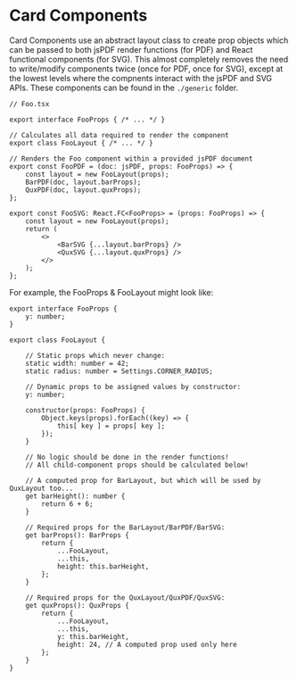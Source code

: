 # Card Components

Card Components use an abstract layout class to create prop objects which can be passed to both jsPDF render functions (for PDF) and React functional components (for SVG).
This almost completely removes the need to write/modify components twice (once for PDF, once for SVG), except at the lowest levels where the compnents interact with the jsPDF and SVG APIs.
These components can be found in the `./generic` folder.

```tsx
// Foo.tsx

export interface FooProps { /* ... */ }

// Calculates all data required to render the component
export class FooLayout { /* ... */ }

// Renders the Foo component within a provided jsPDF document
export const FooPDF = (doc: jsPDF, props: FooProps) => {
	const layout = new FooLayout(props);
	BarPDF(doc, layout.barProps);
	QuxPDF(doc, layout.quxProps);
};

export const FooSVG: React.FC<FooProps> = (props: FooProps) => {
	const layout = new FooLayout(props);
	return (
		<>
			<BarSVG {...layout.barProps} />
			<QuxSVG {...layout.quxProps} />
		</>
	);
};
```

For example, the FooProps & FooLayout might look like:

```tsx
export interface FooProps {
	y: number;
}

export class FooLayout {

	// Static props which never change:
	static width: number = 42;
	static radius: number = Settings.CORNER_RADIUS;

	// Dynamic props to be assigned values by constructor:
	y: number;

	constructor(props: FooProps) {
		Object.keys(props).forEach((key) => {
			this[ key ] = props[ key ];
		});
	}

	// No logic should be done in the render functions!
	// All child-component props should be calculated below!

	// A computed prop for BarLayout, but which will be used by QuxLayout too...
	get barHeight(): number {
		return 6 + 6;
	}

	// Required props for the BarLayout/BarPDF/BarSVG:
	get barProps(): BarProps {
		return {
			...FooLayout,
			...this,
			height: this.barHeight,
		};
	}

	// Required props for the QuxLayout/QuxPDF/QuxSVG:
	get quxProps(): QuxProps {
		return {
			...FooLayout,
			...this,
			y: this.barHeight,
			height: 24, // A computed prop used only here
		};
	}
}
```

